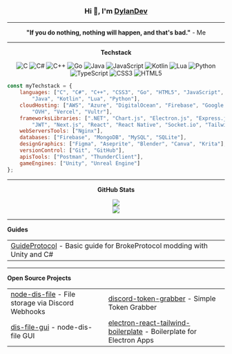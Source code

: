 <div align="center"> 
<h3>
  Hi 👋, I'm <a href="#">DylanDev</a>
</h3>

-------

<strong>"If you do nothing, nothing will happen, and that's bad."</strong> - Me

-------

<strong>Techstack</strong>

![C](https://img.shields.io/badge/c-%2300599C.svg?style=flat&logo=c&logoColor=white) ![C#](https://img.shields.io/badge/c%23-%23239120.svg?style=flat&logo=csharp&logoColor=white) ![C++](https://img.shields.io/badge/c++-%2300599C.svg?style=flat&logo=c%2B%2B&logoColor=white) ![Go](https://img.shields.io/badge/go-%2300ADD8.svg?style=flat&logo=go&logoColor=white) ![Java](https://img.shields.io/badge/java-%23ED8B00.svg?style=flat&logo=openjdk&logoColor=white) ![JavaScript](https://img.shields.io/badge/javascript-%23323330.svg?style=flat&logo=javascript&logoColor=%23F7DF1E) ![Kotlin](https://img.shields.io/badge/kotlin-%237F52FF.svg?style=flat&logo=kotlin&logoColor=white) ![Lua](https://img.shields.io/badge/lua-%232C2D72.svg?style=flat&logo=lua&logoColor=white) ![Python](https://img.shields.io/badge/python-3670A0?style=flat&logo=python&logoColor=ffdd54) ![TypeScript](https://img.shields.io/badge/typescript-%23007ACC.svg?style=flat&logo=typescript&logoColor=white) ![CSS3](https://img.shields.io/badge/css3-%231572B6.svg?style=flat&logo=css3&logoColor=white) ![HTML5](https://img.shields.io/badge/html5-%23E34F26.svg?style=flat&logo=html5&logoColor=white)

<span align="left">

```javascript
const myTechstack = {
    languages: ["C", "C#", "C++", "CSS3", "Go", "HTML5", "JavaScript", "TypeScript",
        "Java", "Kotlin", "Lua", "Python"],
    cloudHosting: ["AWS", "Azure", "DigitalOcean", "Firebase", "Google Cloud",
        "OVH", "Vercel", "Vultr"],
    frameworksLibraries: [".NET", "Chart.js", "Electron.js", "Express.js", "JavaFX", "jQuery",
        "JWT", "Next.js", "React", "React Native", "Socket.io", "TailwindCSS", "Three.js", "Vite"],
    webServersTools: ["Nginx"],
    databases: ["Firebase", "MongoDB", "MySQL", "SQLite"],
    designGraphics: ["Figma", "Aseprite", "Blender", "Canva", "Krita"],
    versionControl: ["Git", "GitHub"],
    apisTools: ["Postman", "ThunderClient"],
    gameEngines: ["Unity", "Unreal Engine"]
};
```
</span>

-------

<strong>GitHub Stats</strong>

![](https://github-readme-stats.vercel.app/api?username=dylandev-to&theme=dark&hide_border=false&include_all_commits=true&count_private=false)<br/>
![](https://github-readme-streak-stats.herokuapp.com/?user=dylandev-to&theme=dark&hide_border=false)<br/>

</div>

-------

<strong>Guides</strong>
<table align="center">
        <tr>
            <td><a href="https://github.com/dylandev-to/GuideProtocol">GuideProtocol</a> - Basic guide for BrokeProtocol modding with Unity and C#</td>
        </tr>
    </table>

-------

<strong>Open Source Projects</strong>
<table align="center">
        <tr>
            <td><a href="https://github.com/dylandev-to/node-dis-file">node-dis-file</a> - File storage via Discord Webhooks</td>
            <td><a href="https://github.com/dylandev-to/node-discord-token-grabber">discord-token-grabber</a> - Simple Token Grabber</td>
        </tr>
        <tr>
            <td><a href="https://github.com/dylandev-to/dis-file-gui">dis-file-gui</a> - node-dis-file GUI</td>
            <td><a href="https://github.com/dylandev-to/electron-react-tailwind-boilerplate">electron-react-tailwind-boilerplate</a> - Boilerplate for Electron Apps</td>
        </tr>
    </table>
</div>
</div>
